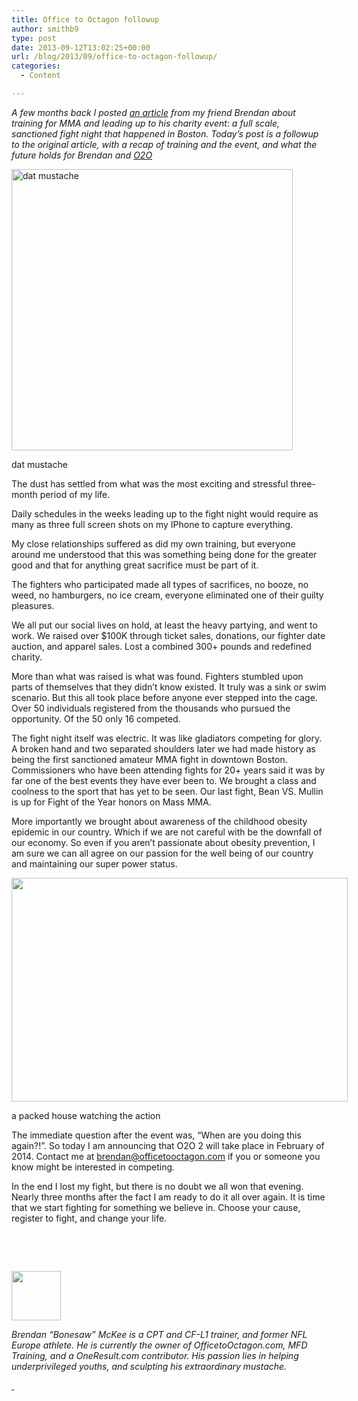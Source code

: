 ```yaml
---
title: Office to Octagon followup
author: smithb9
type: post
date: 2013-09-12T13:02:25+00:00
url: /blog/2013/09/office-to-octagon-followup/
categories:
  - Content

---
```

_A few months back I posted [an article][1] from my friend Brendan about training for MMA and leading up to his charity event: a full scale, sanctioned fight night that happened in Boston. Today&#8217;s post is a followup to the original article, with a recap of training and the event, and what the future holds for Brendan and_ [_O2O_][2]

<div id="attachment_9626" style="width: 460px" class="wp-caption alignnone">
  <a href="/2013/09/image.jpeg"><img aria-describedby="caption-attachment-9626" data-attachment-id="9626" data-permalink="/blog/2013/09/office-to-octagon-followup/image-2/" data-orig-file="/2013/09/image.jpeg" data-orig-size="664,664" data-comments-opened="1" data-image-meta="{&quot;aperture&quot;:&quot;0&quot;,&quot;credit&quot;:&quot;&quot;,&quot;camera&quot;:&quot;&quot;,&quot;caption&quot;:&quot;&quot;,&quot;created_timestamp&quot;:&quot;0&quot;,&quot;copyright&quot;:&quot;&quot;,&quot;focal_length&quot;:&quot;0&quot;,&quot;iso&quot;:&quot;0&quot;,&quot;shutter_speed&quot;:&quot;0&quot;,&quot;title&quot;:&quot;&quot;}" data-image-title="image" data-image-description="" data-medium-file="/2013/09/image-200x200.jpeg" data-large-file="/2013/09/image-450x450.jpeg" class="size-large wp-image-9626" alt="dat mustache" src="/2013/09/image-450x450.jpeg" width="450" height="450" srcset="/2013/09/image-450x450.jpeg 450w, /2013/09/image-150x150.jpeg 150w, /2013/09/image-200x200.jpeg 200w, /2013/09/image-300x300.jpeg 300w, /2013/09/image.jpeg 664w" sizes="(max-width: 450px) 100vw, 450px" /></a>
  
  <p id="caption-attachment-9626" class="wp-caption-text">
    dat mustache
  </p>
</div>

The dust has settled from what was the most exciting and stressful three-month period of my life.

Daily schedules in the weeks leading up to the fight night would require as many as three full screen shots on my IPhone to capture everything.

My close relationships suffered as did my own training, but everyone around me understood that this was something being done for the greater good and that for anything great sacrifice must be part of it.

The fighters who participated made all types of sacrifices, no booze, no weed, no hamburgers, no ice cream, everyone eliminated one of their guilty pleasures.

We all put our social lives on hold, at least the heavy partying, and went to work. We raised over $100K through ticket sales, donations, our fighter date auction, and apparel sales. Lost a combined 300+ pounds and redefined charity.

More than what was raised is what was found. Fighters stumbled upon parts of themselves that they didn’t know existed. It truly was a sink or swim scenario. But this all took place before anyone ever stepped into the cage. Over 50 individuals registered from the thousands who pursued the opportunity. Of the 50 only 16 competed.

The fight night itself was electric. It was like gladiators competing for glory. A broken hand and two separated shoulders later we had made history as being the first sanctioned amateur MMA fight in downtown Boston. Commissioners who have been attending fights for 20+ years said it was by far one of the best events they have ever been to. We brought a class and coolness to the sport that has yet to be seen. Our last fight, Bean VS. Mullin is up for Fight of the Year honors on Mass MMA.

More importantly we brought about awareness of the childhood obesity epidemic in our country. Which if we are not careful with be the downfall of our economy. So even if you aren’t passionate about obesity prevention, I am sure we can all agree on our passion for the well being of our country and maintaining our super power status.

<div style="width: 548px" class="wp-caption alignnone">
  <img class="  " alt="" src="https://sphotos-b-lga.xx.fbcdn.net/hphotos-prn1/1044330_654417914586937_1485490604_n.jpg" width="538" height="358" />
  
  <p class="wp-caption-text">
    a packed house watching the action
  </p>
</div>

The immediate question after the event was, “When are you doing this again?!”. So today I am announcing that O2O 2 will take place in February of 2014. Contact me at <brendan@officetooctagon.com> if you or someone you know might be interested in competing.

In the end I lost my fight, but there is no doubt we all won that evening. Nearly three months after the fact I am ready to do it all over again. It is time that we start fighting for something we believe in. Choose your cause, register to fight, and change your life.

&nbsp;

&nbsp;

_<img class="alignleft" alt="" src="https://fbcdn-profile-a.akamaihd.net/hprofile-ak-ash4/c44.44.552.552/s160x160/409639_608561006741_78974389_n.jpg" width="79" height="79" />_

_Brendan &#8220;Bonesaw&#8221; McKee is a CPT and CF-L1 trainer, and former NFL Europe athlete. He is currently the owner of OfficetoOctagon.com, MFD Training, and a OneResult.com contributor. His passion lies in helping underprivileged youths, and sculpting his extraordinary mustache._

[ ][2]

 [1]: /blog/2013/03/06/
 [2]: https://officetooctagon.org/